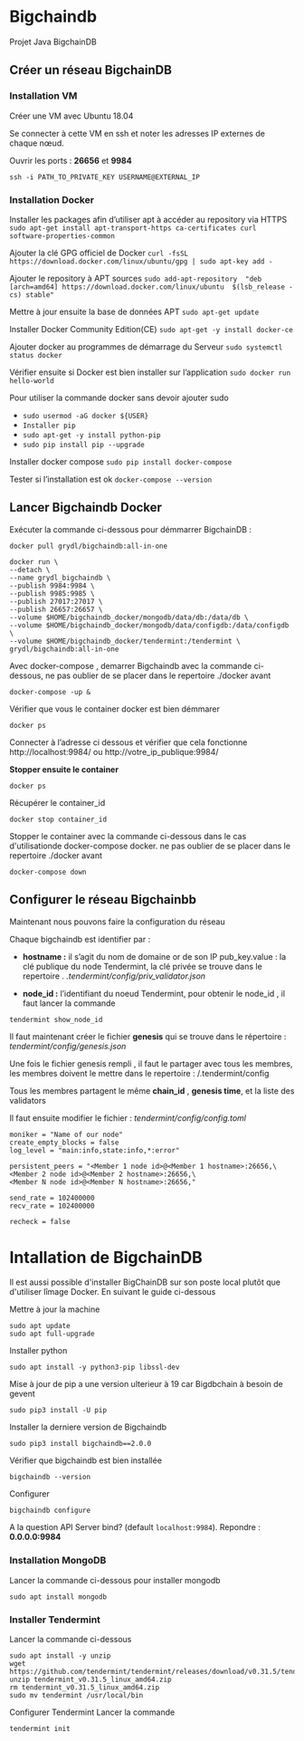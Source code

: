 # Bigchaindb
Projet Java BigchainDB

## Créer un réseau BigchainDB

### Installation VM

Créer une VM avec Ubuntu 18.04

Se connecter à cette VM en ssh et noter les adresses IP externes de chaque nœud.

Ouvrir les ports  : **26656**  et  **9984**

``ssh -i PATH_TO_PRIVATE_KEY USERNAME@EXTERNAL_IP``

### Installation Docker

Installer les packages afin d’utiliser apt à accéder au repository  via HTTPS
``sudo apt-get install apt-transport-https ca-certificates curl software-properties-common``

Ajouter la clé GPG officiel de Docker
``curl -fsSL https://download.docker.com/linux/ubuntu/gpg | sudo apt-key add -``

Ajouter le repository à APT sources
``sudo add-apt-repository  "deb [arch=amd64] https://download.docker.com/linux/ubuntu  $(lsb_release -cs) stable"``

Mettre à jour ensuite la base de données APT
``sudo apt-get update``

Installer Docker Community Edition(CE)
``sudo apt-get -y install docker-ce``

Ajouter docker au programmes de démarrage du Serveur
``sudo systemctl status docker``

Vérifier ensuite si Docker est bien installer sur l’application
``sudo docker run hello-world``

Pour utiliser la commande docker sans devoir ajouter sudo
- ``sudo usermod -aG docker ${USER}``
- ``Installer pip``
- ``sudo apt-get -y install python-pip``
- ``sudo pip install pip --upgrade``

Installer docker compose
``sudo pip install docker-compose``

Tester si l’installation est ok
``docker-compose --version``

## Lancer Bigchaindb Docker

Exécuter la commande ci-dessous pour démmarrer BigchainDB :

``docker pull grydl/bigchaindb:all-in-one``

```
docker run \
--detach \
--name grydl_bigchaindb \
--publish 9984:9984 \
--publish 9985:9985 \
--publish 27017:27017 \
--publish 26657:26657 \
--volume $HOME/bigchaindb_docker/mongodb/data/db:/data/db \
--volume $HOME/bigchaindb_docker/mongodb/data/configdb:/data/configdb \
--volume $HOME/bigchaindb_docker/tendermint:/tendermint \
grydl/bigchaindb:all-in-one
```

Avec docker-compose , demarrer Bigchaindb avec la commande ci-dessous, 
ne pas oublier de se placer dans le repertoire ./docker avant 

``docker-compose -up &``

Vérifier que vous le container docker est bien démmarer

```docker ps```

Connecter à l’adresse ci dessous et vérifier que cela fonctionne  
http://localhost:9984/
ou
http://votre_ip_publique:9984/

**Stopper ensuite le container**

``docker ps``

Récupérer le container_id

``docker stop container_id``

Stopper le container avec la commande ci-dessous dans le cas d'utilisationde  docker-compose
docker.
ne pas oublier de se placer dans le repertoire ./docker avant

``docker-compose down ``

## Configurer le réseau Bigchainbb

Maintenant nous pouvons faire la configuration du réseau

Chaque bigchaindb est identifier par :
- **hostname :** il s’agit du nom de domaine or de son IP
pub_key.value : la clé publique du node Tendermint, la clé privée se trouve dans le repertoire .
*.tendermint/config/priv_validator.json*

- **node_id :** l’identifiant du noeud Tendermint, pour obtenir le node_id , il faut lancer la commande

``tendermint show_node_id``


Il faut maintenant créer le fichier **genesis**  qui se trouve dans le répertoire  :
*tendermint/config/genesis.json*

Une fois le fichier genesis rempli , il faut le partager avec tous les membres, les membres doivent le mettre dans le repertoire :
/.tendermint/config

Tous les membres partagent le même **chain_id** , **genesis time**, et la liste des validators

Il faut ensuite modifier le fichier : *tendermint/config/config.toml*

```
moniker = "Name of our node"
create_empty_blocks = false
log_level = "main:info,state:info,*:error"

persistent_peers = "<Member 1 node id>@<Member 1 hostname>:26656,\
<Member 2 node id>@<Member 2 hostname>:26656,\
<Member N node id>@<Member N hostname>:26656,"

send_rate = 102400000
recv_rate = 102400000

recheck = false
```



# Intallation de BigchainDB

Il est aussi possible d'installer BigChainDB sur son poste local plutôt que d'utiliser lîmage Docker.
En suivant le guide ci-dessous

Mettre à jour la machine

```
sudo apt update
sudo apt full-upgrade
```

Installer python

``
sudo apt install -y python3-pip libssl-dev
``

Mise à jour de pip a une version ulterieur à 19 car Bigdbchain à besoin de gevent

``
sudo pip3 install -U pip
``

Installer la derniere version de Bigchaindb

``
sudo pip3 install bigchaindb==2.0.0
``

Vérifier que bigchaindb est bien installée

``
bigchaindb --version
``

Configurer

``
bigchaindb configure
``

A la question API Server bind? (default `localhost:9984`).
Repondre :  **0.0.0.0:9984**

### Installation MongoDB

Lancer la commande ci-dessous pour installer mongodb

``
sudo apt install mongodb
``

### Installer Tendermint

Lancer la commande ci-dessous
```
sudo apt install -y unzip
wget https://github.com/tendermint/tendermint/releases/download/v0.31.5/tendermint_v0.31.5_linux_amd64.zip
unzip tendermint_v0.31.5_linux_amd64.zip
rm tendermint_v0.31.5_linux_amd64.zip
sudo mv tendermint /usr/local/bin
```

Configurer Tendermint
Lancer la commande

```
tendermint init
```
